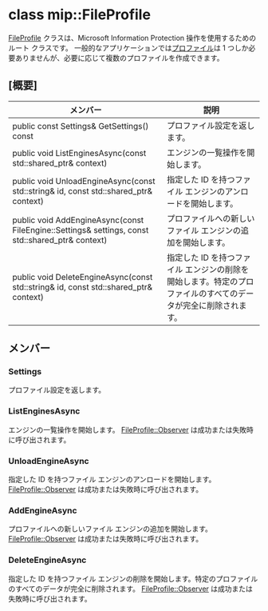 # <a name="class-mipfileprofile"></a>class mip::FileProfile 
[FileProfile](class_mip_fileprofile.md) クラスは、Microsoft Information Protection 操作を使用するためのルート クラスです。
一般的なアプリケーションでは[プロファイル](class_mip_profile.md)は 1 つしか必要ありませんが、必要に応じて複数のプロファイルを作成できます。
  
## <a name="summary"></a>[概要]
 メンバー                        | 説明                                
--------------------------------|---------------------------------------------
 public const Settings& GetSettings() const  |  プロファイル設定を返します。
public void ListEnginesAsync(const std::shared_ptr<void>& context)  |  エンジンの一覧操作を開始します。
public void UnloadEngineAsync(const std::string& id, const std::shared_ptr<void>& context)  |  指定した ID を持つファイル エンジンのアンロードを開始します。
public void AddEngineAsync(const FileEngine::Settings& settings, const std::shared_ptr<void>& context)  |  プロファイルへの新しいファイル エンジンの追加を開始します。
public void DeleteEngineAsync(const std::string& id, const std::shared_ptr<void>& context)  |  指定した ID を持つファイル エンジンの削除を開始します。特定のプロファイルのすべてのデータが完全に削除されます。
  
## <a name="members"></a>メンバー
  
### <a name="settings"></a>Settings
プロファイル設定を返します。
  
### <a name="listenginesasync"></a>ListEnginesAsync
エンジンの一覧操作を開始します。
[FileProfile::Observer](class_mip_fileprofile_observer.md) は成功または失敗時に呼び出されます。
  
### <a name="unloadengineasync"></a>UnloadEngineAsync
指定した ID を持つファイル エンジンのアンロードを開始します。[FileProfile::Observer](class_mip_fileprofile_observer.md) は成功または失敗時に呼び出されます。
  
### <a name="addengineasync"></a>AddEngineAsync
プロファイルへの新しいファイル エンジンの追加を開始します。
[FileProfile::Observer](class_mip_fileprofile_observer.md) は成功または失敗時に呼び出されます。
  
### <a name="deleteengineasync"></a>DeleteEngineAsync
指定した ID を持つファイル エンジンの削除を開始します。特定のプロファイルのすべてのデータが完全に削除されます。
[FileProfile::Observer](class_mip_fileprofile_observer.md) は成功または失敗時に呼び出されます。